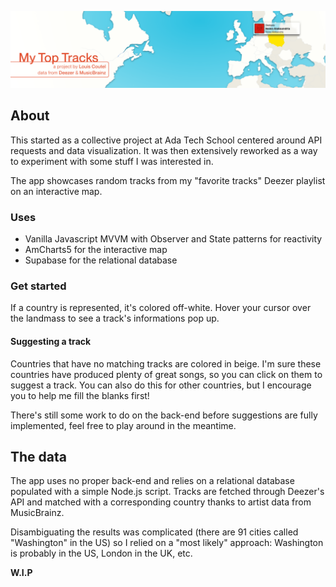 ![banner](https://github.com/LouisCoutel/MyTopTracks/blob/main/MTTCover.png)

## About
This started as a collective project at Ada Tech School centered around API requests and data visualization.
It was then extensively reworked as a way to experiment with some stuff I was interested in.

The app showcases random tracks from my "favorite tracks" Deezer playlist on an interactive map.

### Uses
- Vanilla Javascript MVVM with Observer and State patterns for reactivity
- AmCharts5 for the interactive map
- Supabase for the relational database

### Get started
If a country is represented, it's colored off-white. Hover your cursor over the landmass to see a track's informations pop up.

#### Suggesting a track
Countries that have no matching tracks are colored in beige. I'm sure these countries have produced plenty of great songs, so you can click on them to suggest a track.
You can also do this for other countries, but I encourage you to help me fill the blanks first!

There's still some work to do on the back-end before suggestions are fully implemented, feel free to play around in the meantime.

## The data
The app uses no proper back-end and relies on a relational database populated with a simple Node.js script.
Tracks are fetched through Deezer's API and matched with a corresponding country thanks to artist data from MusicBrainz.

Disambiguating the results was complicated (there are 91 cities called "Washington" in the US) so I relied on a "most likely" approach: Washington is probably in the US, London in the UK, etc.

**W.I.P**
